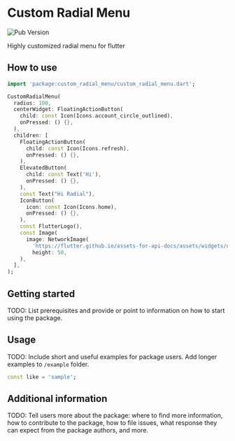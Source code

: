 # Custom Radial Menu
![Pub Version](https://img.shields.io:/pub/v/custom_radial_menu)

Highly customized radial menu for flutter

## How to use


```dart
import 'package:custom_radial_menu/custom_radial_menu.dart';

```


```dart
CustomRadialMenu(
  radius: 100,
  centerWidget: FloatingActionButton(
    child: const Icon(Icons.account_circle_outlined),
    onPressed: () {},
  ),
  children: [
    FloatingActionButton(
      child: const Icon(Icons.refresh),
      onPressed: () {},
    ),
    ElevatedButton(
      child: const Text('Hi'),
      onPressed: () {},
    ),
    const Text("Hi Radial"),
    IconButton(
      icon: const Icon(Icons.home),
      onPressed: () {},
    ),
    const FlutterLogo(),
    const Image(
      image: NetworkImage(
        'https://flutter.github.io/assets-for-api-docs/assets/widgets/owl.jpg'),
        height: 50,
    ),
  ],
);
```

## Getting started

TODO: List prerequisites and provide or point to information on how to
start using the package.

## Usage

TODO: Include short and useful examples for package users. Add longer examples
to `/example` folder. 

```dart
const like = 'sample';
```

## Additional information

TODO: Tell users more about the package: where to find more information, how to 
contribute to the package, how to file issues, what response they can expect 
from the package authors, and more.
